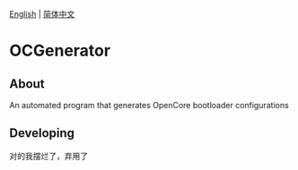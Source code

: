 [English](https://github.com/mis1042/OCGenerator/blob/main/README.md) | [简体中文](https://github.com/mis1042/OCGenerator/blob/main/README-zh.md)
# OCGenerator

## About
An automated program that generates OpenCore bootloader configurations

## Developing

对的我摆烂了，弃用了
